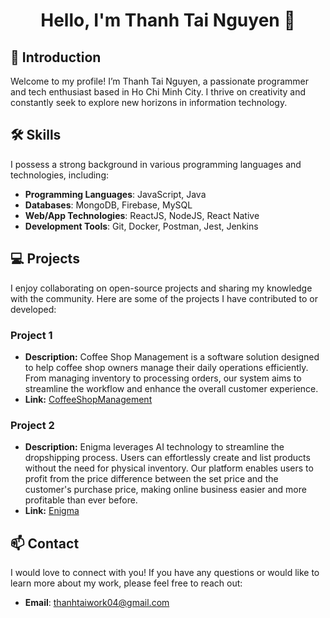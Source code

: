 # <p align="center">Hello, I'm Thanh Tai Nguyen 👋</p>

## 🌟 Introduction

Welcome to my profile! I’m Thanh Tai Nguyen, a passionate programmer and tech enthusiast based in Ho Chi Minh City. I thrive on creativity and constantly seek to explore new horizons in information technology.

## 🛠️ Skills

I possess a strong background in various programming languages and technologies, including:

- **Programming Languages**: JavaScript, Java
- **Databases**: MongoDB, Firebase, MySQL
- **Web/App Technologies**: ReactJS, NodeJS, React Native
- **Development Tools**: Git, Docker, Postman, Jest, Jenkins

## 💻 Projects

I enjoy collaborating on open-source projects and sharing my knowledge with the community. Here are some of the projects I have contributed to or developed:

### Project 1

-   **Description:** Coffee Shop Management is a software solution designed to help coffee shop owners manage their daily operations efficiently. From managing inventory to processing orders, our system aims to streamline the workflow and enhance the overall customer experience.
-   **Link:** [CoffeeShopManagement](https://github.com/FiveD-SE/CoffeeShopManagement)

### Project 2

-   **Description:** Enigma leverages AI technology to streamline the dropshipping process. Users can effortlessly create and list products without the need for physical inventory. Our platform enables users to profit from the price difference between the set price and the customer's purchase price, making online business easier and more profitable than ever before.
-   **Link:** [Enigma](https://github.com/FiveD-SE/Enigma-Frontend)
  
## 📫 Contact

I would love to connect with you! If you have any questions or would like to learn more about my work, please feel free to reach out:

- **Email**: [thanhtaiwork04@gmail.com](mailto:thanhtaiwork04@gmail.com)
